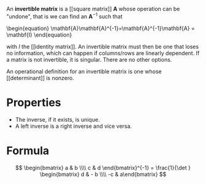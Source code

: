 An **invertible matrix** is a [[square matrix]] $\mathbf{A}$ whose operation can be "undone", that is we can find an $\mathbf{A}^{-1}$ such that

\begin{equation}
\mathbf{A}\mathbf{A}^{-1}=\mathbf{A}^{-1}\mathbf{A} = \mathbf{I}
\end{equation}

with $I$ the [[identity matrix]]. An invertible matrix must then be one that loses no information, which can happen if columns/rows are linearly dependent. If a matrix is not invertible, it is singular. There are no other options.

An operational definition for an invertible matrix is one whose [[determinant]] is nonzero.

# Properties

* The inverse, if it exists, is unique.
* A left inverse is a right inverse and vice versa.

# Formula

$$
\begin{bmatrix}
a & b \\\\ c & d
\end{bmatrix}^{-1} = \frac{1}{\det } \begin{bmatrix} d & - b \\\\ -c & a\end{bmatrix}
$$
